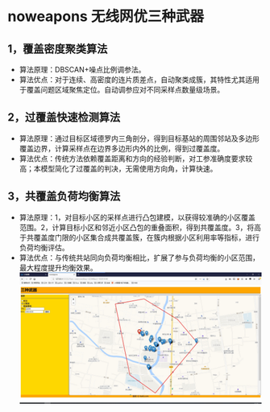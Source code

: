 # noweapons 无线网优三种武器
## 1，覆盖密度聚类算法
*  算法原理：DBSCAN+噪点比例调参法。
*  算法优点：对于连续、高密度的连片质差点，自动聚类成簇，其特性尤其适用于覆盖问题区域聚焦定位。自动调参应对不同采样点数量级场景。
## 2，过覆盖快速检测算法
*  算法原理：通过目标区域德罗内三角剖分，得到目标基站的周围邻站及多边形覆盖边界，计算采样点在边界多边形内外的比例，得到过覆盖度。
*  算法优点：传统方法依赖覆盖距离和方向的经验判断，对工参准确度要求较高；本模型简化了过覆盖的判决，无需使用方向角，计算快速。
## 3，共覆盖负荷均衡算法
*  算法原理：1，对目标小区的采样点进行凸包建模，以获得较准确的小区覆盖范围。2，计算目标小区和邻近小区凸包的重叠面积，得到共覆盖度。3，将高于共覆盖度门限的小区集合成共覆盖簇，在簇内根据小区利用率等指标，进行负荷均衡评估。
*  算法优点：与传统共站同向负荷均衡相比，扩展了参与负荷均衡的小区范围，最大程度提升均衡效果。
![main](https://github.com/kuki-gs/noweapons/blob/master/noweapons.jpg)
